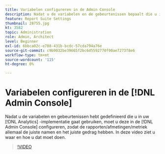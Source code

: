 ```yaml
---
title: Variabelen configureren in de Admin Console
description: Nadat u de variabelen en de gebeurtenissen bepaalt die u in uw implementatie van Analytics gaat gebruiken, zult u binnen moeten gaan en hen in Admin Console vormen, zodat de rapporten/afmetingen/metriek allen de juiste namen en het gedrag hebben. In deze video ziet u waar en hoe u dat moet doen.
feature: Report Suite Settings
thumbnail: 28755.jpg
kt: 3582
topic: Administration
role: Admin, Architect
level: Beginner
exl-id: 6bbca02c-e788-431b-bcdc-57cda794a76e
source-git-commit: c9b9032be39665f2bc6d5592770f90ae7273f8e6
workflow-type: tm+mt
source-wordcount: '115'
ht-degree: 0%

---
```


# Variabelen configureren in de [!DNL Admin Console]

Nadat u de variabelen en gebeurtenissen hebt gedefinieerd die u in uw [!DNL Analytics] -implementatie gaat gebruiken, moet u deze in de [!DNL Admin Console] configureren, zodat de rapporten/afmetingen/metriek allemaal de juiste namen en het juiste gedrag hebben. In deze video ziet u waar en hoe u dat moet doen.

>[!VIDEO](https://video.tv.adobe.com/v/28755/?quality=12&learn=on)

